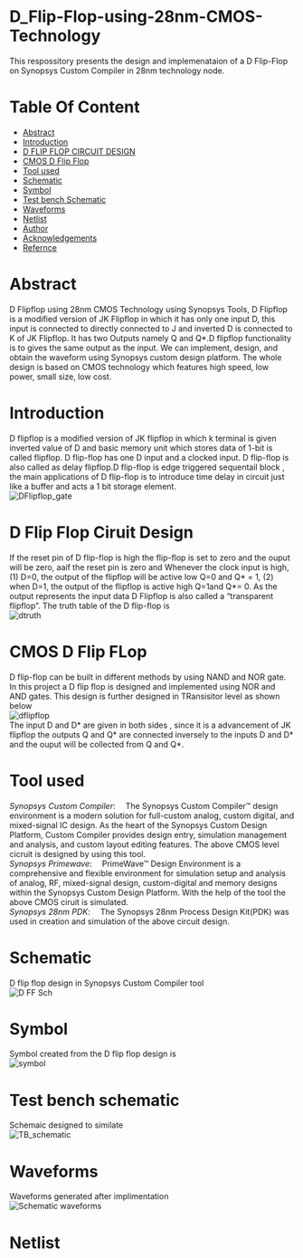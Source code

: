 # D_Flip-Flop-using-28nm-CMOS-Technology <br/>
This respossitory presents the design and implemenataion of a D Flip-Flop on Synopsys Custom Compiler in 28nm technology node.<br/>
# Table Of Content <br/>
* [Abstract](https://github.com/saicharanreddy17/D_Flip-Flop-using-28nm-CMOS-Technology/edit/main/README.md#Abstract)</br>
* [Introduction](https://github.com/saicharanreddy17/D_Flip-Flop-using-28nm-CMOS-Technology/edit/main/README.md#introduction)<br/>
* [D FLIP FLOP CIRCUIT DESIGN](https://github.com/saicharanreddy17/D_Flip-Flop-using-28nm-CMOS-Technology/edit/main/README.md#d-flip-flop-ciruit-design)<br/>
* [CMOS D Flip Flop](https://github.com/saicharanreddy17/D_Flip-Flop-using-28nm-CMOS-Technology/edit/main/README.md#cmos-d-flip-flop)<br/>
* [Tool used](https://github.com/saicharanreddy17/D_Flip-Flop-using-28nm-CMOS-Technology/edit/main/README.md#tool-used)<br/>
* [Schematic](https://github.com/saicharanreddy17/D_Flip-Flop-using-28nm-CMOS-Technology/edit/main/README.md#Schematic)<br/>
* [Symbol](https://github.com/saicharanreddy17/D_Flip-Flop-using-28nm-CMOS-Technology/edit/main/README.md#Symbol)<br/>
* [Test bench Schematic](https://github.com/saicharanreddy17/D_Flip-Flop-using-28nm-CMOS-Technology/edit/main/README.md#Test-bench-Schematic)<br/>
* [Waveforms](https://github.com/saicharanreddy17/D_Flip-Flop-using-28nm-CMOS-Technology/edit/main/README.md#Waveforms)<br/>
* [Netlist](https://github.com/saicharanreddy17/D_Flip-Flop-using-28nm-CMOS-Technology/edit/main/README.md#netlist)<br/>
* [Author](https://github.com/saicharanreddy17/D_Flip-Flop-using-28nm-CMOS-Technology/edit/main/README.md#author)<br/>
* [Acknowledgements](https://github.com/saicharanreddy17/D_Flip-Flop-using-28nm-CMOS-Technology/edit/main/README.md#Acknowledgements)<br/>
* [Refernce](https://github.com/saicharanreddy17/D_Flip-Flop-using-28nm-CMOS-Technology/edit/main/README.md#refernce)<br/>
# Abstract<br/>
D Flipflop using 28nm CMOS Technology using Synopsys Tools, D Flipflop is a modified version of JK Flipflop in which it has only one input D, this input is connected to directly connected to J and inverted D is connected to K of JK Flipflop. It has two Outputs namely Q and Q*.D flipflop functionality is to gives the same output as the input. We can implement, design, and obtain the waveform using Synopsys custom design platform. The whole design is based on CMOS technology which features high speed, low power, small size, low cost.<br/>
# Introduction<br/>
D flipflop is a modified version of JK flipflop in which k terminal is given inverted value of D and basic memory unit which stores data of 1-bit is called flipflop. D flip-flop has one D input and a clocked input. D flip-flop is also called as delay flipflop.D flip-flop is edge triggered sequentail block , the main applications of D flip-flop is to introduce time delay in circuit just like a buffer and acts a 1 bit storage element.</br>
![DFlipflop_gate](https://user-images.githubusercontent.com/62325785/156086317-e4d58c2d-ce07-412e-bb98-83d194ee7083.png)<br/>
# D Flip Flop Ciruit Design <br/>
If the reset pin of D flip-flop is high the flip-flop is set to zero and the ouput will be zero, aaif the reset pin is zero and Whenever the clock input is high, (1)  D=0, the output of the flipflop will be active low Q=0 and Q* = 1, (2) when  D=1, the output of the flipflop is active high Q=1and Q*= 0.
As the output represents the input data D Flipflop is also called a “transparent flipflop”.
The truth table of the D flip-flop is <br/>
![dtruth](https://user-images.githubusercontent.com/62325785/156086466-b95d562e-abcb-46a0-a6e0-660b9f82dee1.png)<br/>
# CMOS D Flip FLop </br>
D flip-flop can be built in different methods by using NAND and NOR gate. In this project a D flip flop is designed and implemented using NOR and AND gates. This design is further designed in TRansisitor level as shown below<br/>
![dflipflop](https://user-images.githubusercontent.com/62325785/156088504-51bb3694-41a5-4ee4-bde2-da4725b1f8a8.png)<br/>
The input D and D* are given in both sides , since it is a advancement of JK flipflop the outputs Q and Q* are connected inversely to the inputs D and D* and the ouput will be collected from Q and Q*.<br/>
# Tool used</br>
*Synopsys Custom Compiler*:  The Synopsys Custom Compiler™ design environment is a modern solution for full-custom analog, custom digital, and mixed-signal IC design. As the heart of the Synopsys Custom Design Platform, Custom Compiler provides design entry, simulation management and analysis, and custom layout editing features. The above CMOS level cicruit is designed by using this tool.<br/>
*Synopsys Primewave*:  PrimeWave™ Design Environment is a comprehensive and flexible environment for simulation setup and analysis of analog, RF, mixed-signal design, custom-digital and memory designs within the Synopsys Custom Design Platform. With the help of the tool the above CMOS ciruit is simulated.<br/>
*Synopsys 28nm PDK*:  The Synopsys 28nm Process Design Kit(PDK) was used in creation and simulation of the above circuit design.<br/>
# Schematic</br>
D flip flop design in Synopsys Custom Compiler tool<br/>
![D FF Sch](https://user-images.githubusercontent.com/62325785/156106192-8958fcef-3e25-45cb-ad74-017584758d77.png)<br/>
# Symbol</br>
Symbol created from the D flip flop design is<br/>
![symbol](https://user-images.githubusercontent.com/62325785/156106206-87a80a2d-19b0-4b26-82c3-2b8c7c7cbe53.png)<br/>
# Test bench schematic<br/>
Schemaic designed to similate<br/>
![TB_schematic](https://user-images.githubusercontent.com/62325785/156106234-b7f8342f-ef00-414a-987f-23290675d4c0.png)<br/>
# Waveforms
Waveforms generated after implimentation<br/>
![Schematic waveforms](https://user-images.githubusercontent.com/62325785/156106216-872c7613-fd85-4b51-8a1b-2bd5fe49366a.png)<br/>
# Netlist



















